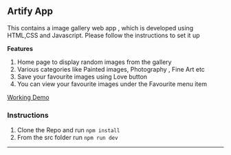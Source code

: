 ## Artify App

This contains a image gallery web app , which is developed using HTML,CSS and Javascript. Please follow the instructions to set it up

**Features**

1. Home page to display random images from the gallery
2. Various categories like Painted images, Photography , Fine Art etc
3. Save your favourite images using Love button
4. You can view your favourite images under the Favourite menu item
   

[Working Demo](sassy-fish.surge.sh)


### Instructions

1. Clone the Repo and run ``npm install``
2. From the src folder run ``npm run dev``
   

---



